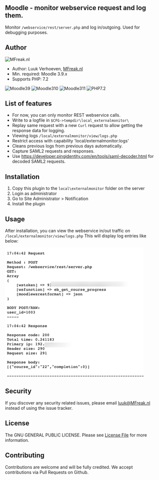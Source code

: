 ## Moodle - monitor webservice request and log them.
Monitor `/webservice/rest/server.php` and log in/outgoing. Used for debugging purposes.

## Author
![MFreak.nl](https://mfreak.nl/logo_small.png)

* Author: Luuk Verhoeven, [MFreak.nl](https://MFreak.nl/)
* Min. required: Moodle 3.9.x
* Supports PHP: 7.2

![Moodle39](https://img.shields.io/badge/moodle-3.9-brightgreen.svg)
![Moodle310](https://img.shields.io/badge/moodle-3.10-brightgreen.svg)
![Moodle311](https://img.shields.io/badge/moodle-3.11-brightgreen.svg)
![PHP7.2](https://img.shields.io/badge/PHP-7.2-brightgreen.svg)

## List of features
- For now, you can only monitor REST webservice calls.
- Write to a logfile in `$CFG->tempdir\local_externalmonitor\`
- Replay same request with a new `Curl` request to allow getting the response data for logging.
- Viewing logs `/local/externalmonitor/view/logs.php`
- Restrict access with capability 'local/externalmonitor:logs'
- Cleans previous logs from previous days automatically.
- Capture SAML2 requests and responses.
- Use https://developer.pingidentity.com/en/tools/saml-decoder.html for decoded SAML2 requests.


## Installation
1.  Copy this plugin to the `local\externalmonitor` folder on the server
2.  Login as administrator
3.  Go to Site Administrator > Notification
4.  Install the plugin

## Usage

After installation, you can view the webservice in/out traffic on `/local/externalmonitor/view/logs.php`
This will display log entries like below:

![](pix/screen.png)

## Security

If you discover any security related issues, please email [luuk@MFreak.nl](mailto:luuk@MFreak.nl) instead of using the issue tracker.

## License

The GNU GENERAL PUBLIC LICENSE. Please see [License File](LICENSE) for more information.

## Contributing

Contributions are welcome and will be fully credited. We accept contributions via Pull Requests on Github.
